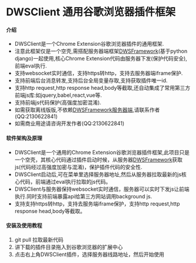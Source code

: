 # DWSClient 通用谷歌浏览器插件框架

#### 介绍
* DWSClient是一个Chrome Extension谷歌浏览器插件的通用框架.
 * 注意此框架仅是一个空壳,需搭配服务器端框架[DWSFramework](https://github.com/xiaohero/DWSFramework)(基于python django)一起使用,核心Chrome Extension代码由服务器下发(保护代码安全),前端eval执行.
 * 支持websocket实时通信，支持https转http，支持去服务器端iframe保护.
 * 支持前端后台消息转发,支持后台全局变量存取,支持获取插件唯一id.
 * 支持http request,http response head,body等截取,还自动集成了常用第三方前端js库:如jquery,babel,react,vue等.
 * 支持前端js代码保护(高强度加密混淆).
 * 如需获取离线版版,不依赖[DWSFramework服务器端](https://github.com/xiaohero/DWSFramework),请联系作者(QQ:2130622841)
 * 如需商业用途请咨询开发作者(QQ:2130622841)


#### 软件架构及原理
* DWSClient是一个通用的Chrome Extension谷歌浏览器插件框架,此项目只是一个空壳，其核心代码通过插件启动时候，从服务器[DWSFramework](https://github.com/xiaohero/DWSFramework)获取js(代码经过高强度加密与混淆)，保护插件代码的安全性.
* DWSClient启动后,可在菜单里选择服务器地址,然后从服务器拉取最新的js核心代码，前端通过eval执行拉取的js代码。
* DWSClient与服务器保持websocket实时通信，服务器可以实时下发js让前端执行.同时支持前端暴露api给第三方网站调用background js.
* 支持支持https转http，支持去服务端iframe保护，支持http request,http response head,body等截取。


#### 安装及使用教程

1. git pull 拉取最新代码
2. 讲下载的插件目录拖入到谷歌浏览器的扩展中心
3. 点击右上角DWSClient插件，选择服务器线路地址，然后开始使用

